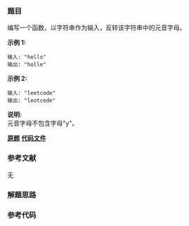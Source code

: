### 题目
编写一个函数，以字符串作为输入，反转该字符串中的元音字母。

**示例 1:**

    
    
    输入: "hello"
    输出: "holle"
    

**示例 2:**

    
    
    输入: "leetcode"
    输出: "leotcede"

**说明:**  
元音字母不包含字母"y"。

 **[原题](https://leetcode-cn.com/problems/reverse-vowels-of-a-string/)**    **[代码文件]()**


### 参考文献
无

### 解题思路




### 参考代码

```go


```




